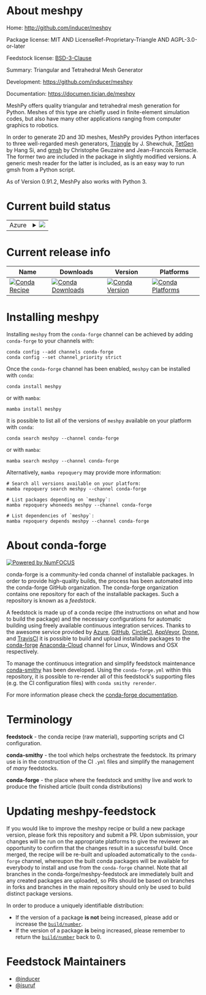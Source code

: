 About meshpy
============

Home: http://github.com/inducer/meshpy

Package license: MIT AND LicenseRef-Proprietary-Triangle AND AGPL-3.0-or-later

Feedstock license: [BSD-3-Clause](https://github.com/conda-forge/meshpy-feedstock/blob/main/LICENSE.txt)

Summary: Triangular and Tetrahedral Mesh Generator

Development: https://github.com/inducer/meshpy

Documentation: https://documen.tician.de/meshpy


MeshPy offers quality triangular and tetrahedral mesh generation for
Python. Meshes of this type are chiefly used in finite-element
simulation codes, but also have many other applications ranging from
computer graphics to robotics.

In order to generate 2D and 3D meshes, MeshPy provides Python interfaces
to three well-regarded mesh generators,
[Triangle](http://www.cs.cmu.edu/~quake/triangle.html) by J. Shewchuk,
[TetGen](http://tetgen.berlios.de/) by Hang Si, and
[gmsh](http://www.geuz.org/gmsh/) by Christophe Geuzaine and
Jean-Francois Remacle. The former two are included in the package in
slightly modified versions. A generic mesh reader for the latter is
included, as is an easy way to run gmsh from a Python script.

As of Version 0.91.2, MeshPy also works with Python 3.


Current build status
====================


<table>
    
  <tr>
    <td>Azure</td>
    <td>
      <details>
        <summary>
          <a href="https://dev.azure.com/conda-forge/feedstock-builds/_build/latest?definitionId=3081&branchName=main">
            <img src="https://dev.azure.com/conda-forge/feedstock-builds/_apis/build/status/meshpy-feedstock?branchName=main">
          </a>
        </summary>
        <table>
          <thead><tr><th>Variant</th><th>Status</th></tr></thead>
          <tbody><tr>
              <td>linux_64_numpy1.20python3.8.____73_pypy</td>
              <td>
                <a href="https://dev.azure.com/conda-forge/feedstock-builds/_build/latest?definitionId=3081&branchName=main">
                  <img src="https://dev.azure.com/conda-forge/feedstock-builds/_apis/build/status/meshpy-feedstock?branchName=main&jobName=linux&configuration=linux%20linux_64_numpy1.20python3.8.____73_pypy" alt="variant">
                </a>
              </td>
            </tr><tr>
              <td>linux_64_numpy1.20python3.8.____cpython</td>
              <td>
                <a href="https://dev.azure.com/conda-forge/feedstock-builds/_build/latest?definitionId=3081&branchName=main">
                  <img src="https://dev.azure.com/conda-forge/feedstock-builds/_apis/build/status/meshpy-feedstock?branchName=main&jobName=linux&configuration=linux%20linux_64_numpy1.20python3.8.____cpython" alt="variant">
                </a>
              </td>
            </tr><tr>
              <td>linux_64_numpy1.20python3.9.____73_pypy</td>
              <td>
                <a href="https://dev.azure.com/conda-forge/feedstock-builds/_build/latest?definitionId=3081&branchName=main">
                  <img src="https://dev.azure.com/conda-forge/feedstock-builds/_apis/build/status/meshpy-feedstock?branchName=main&jobName=linux&configuration=linux%20linux_64_numpy1.20python3.9.____73_pypy" alt="variant">
                </a>
              </td>
            </tr><tr>
              <td>linux_64_numpy1.20python3.9.____cpython</td>
              <td>
                <a href="https://dev.azure.com/conda-forge/feedstock-builds/_build/latest?definitionId=3081&branchName=main">
                  <img src="https://dev.azure.com/conda-forge/feedstock-builds/_apis/build/status/meshpy-feedstock?branchName=main&jobName=linux&configuration=linux%20linux_64_numpy1.20python3.9.____cpython" alt="variant">
                </a>
              </td>
            </tr><tr>
              <td>linux_64_numpy1.21python3.10.____cpython</td>
              <td>
                <a href="https://dev.azure.com/conda-forge/feedstock-builds/_build/latest?definitionId=3081&branchName=main">
                  <img src="https://dev.azure.com/conda-forge/feedstock-builds/_apis/build/status/meshpy-feedstock?branchName=main&jobName=linux&configuration=linux%20linux_64_numpy1.21python3.10.____cpython" alt="variant">
                </a>
              </td>
            </tr><tr>
              <td>linux_64_numpy1.23python3.11.____cpython</td>
              <td>
                <a href="https://dev.azure.com/conda-forge/feedstock-builds/_build/latest?definitionId=3081&branchName=main">
                  <img src="https://dev.azure.com/conda-forge/feedstock-builds/_apis/build/status/meshpy-feedstock?branchName=main&jobName=linux&configuration=linux%20linux_64_numpy1.23python3.11.____cpython" alt="variant">
                </a>
              </td>
            </tr><tr>
              <td>linux_aarch64_numpy1.20python3.8.____73_pypy</td>
              <td>
                <a href="https://dev.azure.com/conda-forge/feedstock-builds/_build/latest?definitionId=3081&branchName=main">
                  <img src="https://dev.azure.com/conda-forge/feedstock-builds/_apis/build/status/meshpy-feedstock?branchName=main&jobName=linux&configuration=linux%20linux_aarch64_numpy1.20python3.8.____73_pypy" alt="variant">
                </a>
              </td>
            </tr><tr>
              <td>linux_aarch64_numpy1.20python3.8.____cpython</td>
              <td>
                <a href="https://dev.azure.com/conda-forge/feedstock-builds/_build/latest?definitionId=3081&branchName=main">
                  <img src="https://dev.azure.com/conda-forge/feedstock-builds/_apis/build/status/meshpy-feedstock?branchName=main&jobName=linux&configuration=linux%20linux_aarch64_numpy1.20python3.8.____cpython" alt="variant">
                </a>
              </td>
            </tr><tr>
              <td>linux_aarch64_numpy1.20python3.9.____73_pypy</td>
              <td>
                <a href="https://dev.azure.com/conda-forge/feedstock-builds/_build/latest?definitionId=3081&branchName=main">
                  <img src="https://dev.azure.com/conda-forge/feedstock-builds/_apis/build/status/meshpy-feedstock?branchName=main&jobName=linux&configuration=linux%20linux_aarch64_numpy1.20python3.9.____73_pypy" alt="variant">
                </a>
              </td>
            </tr><tr>
              <td>linux_aarch64_numpy1.20python3.9.____cpython</td>
              <td>
                <a href="https://dev.azure.com/conda-forge/feedstock-builds/_build/latest?definitionId=3081&branchName=main">
                  <img src="https://dev.azure.com/conda-forge/feedstock-builds/_apis/build/status/meshpy-feedstock?branchName=main&jobName=linux&configuration=linux%20linux_aarch64_numpy1.20python3.9.____cpython" alt="variant">
                </a>
              </td>
            </tr><tr>
              <td>linux_aarch64_numpy1.21python3.10.____cpython</td>
              <td>
                <a href="https://dev.azure.com/conda-forge/feedstock-builds/_build/latest?definitionId=3081&branchName=main">
                  <img src="https://dev.azure.com/conda-forge/feedstock-builds/_apis/build/status/meshpy-feedstock?branchName=main&jobName=linux&configuration=linux%20linux_aarch64_numpy1.21python3.10.____cpython" alt="variant">
                </a>
              </td>
            </tr><tr>
              <td>linux_aarch64_numpy1.23python3.11.____cpython</td>
              <td>
                <a href="https://dev.azure.com/conda-forge/feedstock-builds/_build/latest?definitionId=3081&branchName=main">
                  <img src="https://dev.azure.com/conda-forge/feedstock-builds/_apis/build/status/meshpy-feedstock?branchName=main&jobName=linux&configuration=linux%20linux_aarch64_numpy1.23python3.11.____cpython" alt="variant">
                </a>
              </td>
            </tr><tr>
              <td>osx_64_numpy1.20python3.8.____73_pypy</td>
              <td>
                <a href="https://dev.azure.com/conda-forge/feedstock-builds/_build/latest?definitionId=3081&branchName=main">
                  <img src="https://dev.azure.com/conda-forge/feedstock-builds/_apis/build/status/meshpy-feedstock?branchName=main&jobName=osx&configuration=osx%20osx_64_numpy1.20python3.8.____73_pypy" alt="variant">
                </a>
              </td>
            </tr><tr>
              <td>osx_64_numpy1.20python3.8.____cpython</td>
              <td>
                <a href="https://dev.azure.com/conda-forge/feedstock-builds/_build/latest?definitionId=3081&branchName=main">
                  <img src="https://dev.azure.com/conda-forge/feedstock-builds/_apis/build/status/meshpy-feedstock?branchName=main&jobName=osx&configuration=osx%20osx_64_numpy1.20python3.8.____cpython" alt="variant">
                </a>
              </td>
            </tr><tr>
              <td>osx_64_numpy1.20python3.9.____73_pypy</td>
              <td>
                <a href="https://dev.azure.com/conda-forge/feedstock-builds/_build/latest?definitionId=3081&branchName=main">
                  <img src="https://dev.azure.com/conda-forge/feedstock-builds/_apis/build/status/meshpy-feedstock?branchName=main&jobName=osx&configuration=osx%20osx_64_numpy1.20python3.9.____73_pypy" alt="variant">
                </a>
              </td>
            </tr><tr>
              <td>osx_64_numpy1.20python3.9.____cpython</td>
              <td>
                <a href="https://dev.azure.com/conda-forge/feedstock-builds/_build/latest?definitionId=3081&branchName=main">
                  <img src="https://dev.azure.com/conda-forge/feedstock-builds/_apis/build/status/meshpy-feedstock?branchName=main&jobName=osx&configuration=osx%20osx_64_numpy1.20python3.9.____cpython" alt="variant">
                </a>
              </td>
            </tr><tr>
              <td>osx_64_numpy1.21python3.10.____cpython</td>
              <td>
                <a href="https://dev.azure.com/conda-forge/feedstock-builds/_build/latest?definitionId=3081&branchName=main">
                  <img src="https://dev.azure.com/conda-forge/feedstock-builds/_apis/build/status/meshpy-feedstock?branchName=main&jobName=osx&configuration=osx%20osx_64_numpy1.21python3.10.____cpython" alt="variant">
                </a>
              </td>
            </tr><tr>
              <td>osx_64_numpy1.23python3.11.____cpython</td>
              <td>
                <a href="https://dev.azure.com/conda-forge/feedstock-builds/_build/latest?definitionId=3081&branchName=main">
                  <img src="https://dev.azure.com/conda-forge/feedstock-builds/_apis/build/status/meshpy-feedstock?branchName=main&jobName=osx&configuration=osx%20osx_64_numpy1.23python3.11.____cpython" alt="variant">
                </a>
              </td>
            </tr><tr>
              <td>osx_arm64_numpy1.20python3.8.____cpython</td>
              <td>
                <a href="https://dev.azure.com/conda-forge/feedstock-builds/_build/latest?definitionId=3081&branchName=main">
                  <img src="https://dev.azure.com/conda-forge/feedstock-builds/_apis/build/status/meshpy-feedstock?branchName=main&jobName=osx&configuration=osx%20osx_arm64_numpy1.20python3.8.____cpython" alt="variant">
                </a>
              </td>
            </tr><tr>
              <td>osx_arm64_numpy1.20python3.9.____cpython</td>
              <td>
                <a href="https://dev.azure.com/conda-forge/feedstock-builds/_build/latest?definitionId=3081&branchName=main">
                  <img src="https://dev.azure.com/conda-forge/feedstock-builds/_apis/build/status/meshpy-feedstock?branchName=main&jobName=osx&configuration=osx%20osx_arm64_numpy1.20python3.9.____cpython" alt="variant">
                </a>
              </td>
            </tr><tr>
              <td>osx_arm64_numpy1.21python3.10.____cpython</td>
              <td>
                <a href="https://dev.azure.com/conda-forge/feedstock-builds/_build/latest?definitionId=3081&branchName=main">
                  <img src="https://dev.azure.com/conda-forge/feedstock-builds/_apis/build/status/meshpy-feedstock?branchName=main&jobName=osx&configuration=osx%20osx_arm64_numpy1.21python3.10.____cpython" alt="variant">
                </a>
              </td>
            </tr><tr>
              <td>osx_arm64_numpy1.23python3.11.____cpython</td>
              <td>
                <a href="https://dev.azure.com/conda-forge/feedstock-builds/_build/latest?definitionId=3081&branchName=main">
                  <img src="https://dev.azure.com/conda-forge/feedstock-builds/_apis/build/status/meshpy-feedstock?branchName=main&jobName=osx&configuration=osx%20osx_arm64_numpy1.23python3.11.____cpython" alt="variant">
                </a>
              </td>
            </tr><tr>
              <td>win_64_numpy1.20python3.8.____73_pypy</td>
              <td>
                <a href="https://dev.azure.com/conda-forge/feedstock-builds/_build/latest?definitionId=3081&branchName=main">
                  <img src="https://dev.azure.com/conda-forge/feedstock-builds/_apis/build/status/meshpy-feedstock?branchName=main&jobName=win&configuration=win%20win_64_numpy1.20python3.8.____73_pypy" alt="variant">
                </a>
              </td>
            </tr><tr>
              <td>win_64_numpy1.20python3.8.____cpython</td>
              <td>
                <a href="https://dev.azure.com/conda-forge/feedstock-builds/_build/latest?definitionId=3081&branchName=main">
                  <img src="https://dev.azure.com/conda-forge/feedstock-builds/_apis/build/status/meshpy-feedstock?branchName=main&jobName=win&configuration=win%20win_64_numpy1.20python3.8.____cpython" alt="variant">
                </a>
              </td>
            </tr><tr>
              <td>win_64_numpy1.20python3.9.____73_pypy</td>
              <td>
                <a href="https://dev.azure.com/conda-forge/feedstock-builds/_build/latest?definitionId=3081&branchName=main">
                  <img src="https://dev.azure.com/conda-forge/feedstock-builds/_apis/build/status/meshpy-feedstock?branchName=main&jobName=win&configuration=win%20win_64_numpy1.20python3.9.____73_pypy" alt="variant">
                </a>
              </td>
            </tr><tr>
              <td>win_64_numpy1.20python3.9.____cpython</td>
              <td>
                <a href="https://dev.azure.com/conda-forge/feedstock-builds/_build/latest?definitionId=3081&branchName=main">
                  <img src="https://dev.azure.com/conda-forge/feedstock-builds/_apis/build/status/meshpy-feedstock?branchName=main&jobName=win&configuration=win%20win_64_numpy1.20python3.9.____cpython" alt="variant">
                </a>
              </td>
            </tr><tr>
              <td>win_64_numpy1.21python3.10.____cpython</td>
              <td>
                <a href="https://dev.azure.com/conda-forge/feedstock-builds/_build/latest?definitionId=3081&branchName=main">
                  <img src="https://dev.azure.com/conda-forge/feedstock-builds/_apis/build/status/meshpy-feedstock?branchName=main&jobName=win&configuration=win%20win_64_numpy1.21python3.10.____cpython" alt="variant">
                </a>
              </td>
            </tr><tr>
              <td>win_64_numpy1.23python3.11.____cpython</td>
              <td>
                <a href="https://dev.azure.com/conda-forge/feedstock-builds/_build/latest?definitionId=3081&branchName=main">
                  <img src="https://dev.azure.com/conda-forge/feedstock-builds/_apis/build/status/meshpy-feedstock?branchName=main&jobName=win&configuration=win%20win_64_numpy1.23python3.11.____cpython" alt="variant">
                </a>
              </td>
            </tr>
          </tbody>
        </table>
      </details>
    </td>
  </tr>
</table>

Current release info
====================

| Name | Downloads | Version | Platforms |
| --- | --- | --- | --- |
| [![Conda Recipe](https://img.shields.io/badge/recipe-meshpy-green.svg)](https://anaconda.org/conda-forge/meshpy) | [![Conda Downloads](https://img.shields.io/conda/dn/conda-forge/meshpy.svg)](https://anaconda.org/conda-forge/meshpy) | [![Conda Version](https://img.shields.io/conda/vn/conda-forge/meshpy.svg)](https://anaconda.org/conda-forge/meshpy) | [![Conda Platforms](https://img.shields.io/conda/pn/conda-forge/meshpy.svg)](https://anaconda.org/conda-forge/meshpy) |

Installing meshpy
=================

Installing `meshpy` from the `conda-forge` channel can be achieved by adding `conda-forge` to your channels with:

```
conda config --add channels conda-forge
conda config --set channel_priority strict
```

Once the `conda-forge` channel has been enabled, `meshpy` can be installed with `conda`:

```
conda install meshpy
```

or with `mamba`:

```
mamba install meshpy
```

It is possible to list all of the versions of `meshpy` available on your platform with `conda`:

```
conda search meshpy --channel conda-forge
```

or with `mamba`:

```
mamba search meshpy --channel conda-forge
```

Alternatively, `mamba repoquery` may provide more information:

```
# Search all versions available on your platform:
mamba repoquery search meshpy --channel conda-forge

# List packages depending on `meshpy`:
mamba repoquery whoneeds meshpy --channel conda-forge

# List dependencies of `meshpy`:
mamba repoquery depends meshpy --channel conda-forge
```


About conda-forge
=================

[![Powered by
NumFOCUS](https://img.shields.io/badge/powered%20by-NumFOCUS-orange.svg?style=flat&colorA=E1523D&colorB=007D8A)](https://numfocus.org)

conda-forge is a community-led conda channel of installable packages.
In order to provide high-quality builds, the process has been automated into the
conda-forge GitHub organization. The conda-forge organization contains one repository
for each of the installable packages. Such a repository is known as a *feedstock*.

A feedstock is made up of a conda recipe (the instructions on what and how to build
the package) and the necessary configurations for automatic building using freely
available continuous integration services. Thanks to the awesome service provided by
[Azure](https://azure.microsoft.com/en-us/services/devops/), [GitHub](https://github.com/),
[CircleCI](https://circleci.com/), [AppVeyor](https://www.appveyor.com/),
[Drone](https://cloud.drone.io/welcome), and [TravisCI](https://travis-ci.com/)
it is possible to build and upload installable packages to the
[conda-forge](https://anaconda.org/conda-forge) [Anaconda-Cloud](https://anaconda.org/)
channel for Linux, Windows and OSX respectively.

To manage the continuous integration and simplify feedstock maintenance
[conda-smithy](https://github.com/conda-forge/conda-smithy) has been developed.
Using the ``conda-forge.yml`` within this repository, it is possible to re-render all of
this feedstock's supporting files (e.g. the CI configuration files) with ``conda smithy rerender``.

For more information please check the [conda-forge documentation](https://conda-forge.org/docs/).

Terminology
===========

**feedstock** - the conda recipe (raw material), supporting scripts and CI configuration.

**conda-smithy** - the tool which helps orchestrate the feedstock.
                   Its primary use is in the construction of the CI ``.yml`` files
                   and simplify the management of *many* feedstocks.

**conda-forge** - the place where the feedstock and smithy live and work to
                  produce the finished article (built conda distributions)


Updating meshpy-feedstock
=========================

If you would like to improve the meshpy recipe or build a new
package version, please fork this repository and submit a PR. Upon submission,
your changes will be run on the appropriate platforms to give the reviewer an
opportunity to confirm that the changes result in a successful build. Once
merged, the recipe will be re-built and uploaded automatically to the
`conda-forge` channel, whereupon the built conda packages will be available for
everybody to install and use from the `conda-forge` channel.
Note that all branches in the conda-forge/meshpy-feedstock are
immediately built and any created packages are uploaded, so PRs should be based
on branches in forks and branches in the main repository should only be used to
build distinct package versions.

In order to produce a uniquely identifiable distribution:
 * If the version of a package **is not** being increased, please add or increase
   the [``build/number``](https://docs.conda.io/projects/conda-build/en/latest/resources/define-metadata.html#build-number-and-string).
 * If the version of a package **is** being increased, please remember to return
   the [``build/number``](https://docs.conda.io/projects/conda-build/en/latest/resources/define-metadata.html#build-number-and-string)
   back to 0.

Feedstock Maintainers
=====================

* [@inducer](https://github.com/inducer/)
* [@isuruf](https://github.com/isuruf/)

